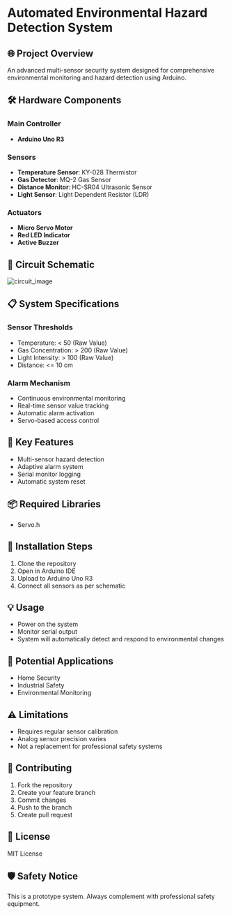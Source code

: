 # Automated Environmental Hazard Detection System

## 🌐 Project Overview
An advanced multi-sensor security system designed for comprehensive environmental monitoring and hazard detection using Arduino.

## 🛠 Hardware Components

### Main Controller
- **Arduino Uno R3**

### Sensors
- **Temperature Sensor**: KY-028 Thermistor
- **Gas Detector**: MQ-2 Gas Sensor
- **Distance Monitor**: HC-SR04 Ultrasonic Sensor
- **Light Sensor**: Light Dependent Resistor (LDR)

### Actuators
- **Micro Servo Motor**
- **Red LED Indicator**
- **Active Buzzer**

## 🔌 Circuit Schematic
![circuit_image](https://github.com/user-attachments/assets/595a2191-58c0-4a1a-bf61-64e6eb2b70e2)

## 📋 System Specifications

### Sensor Thresholds
- Temperature: < 50 (Raw Value)
- Gas Concentration: > 200 (Raw Value)
- Light Intensity: > 100 (Raw Value)
- Distance: <= 10 cm

### Alarm Mechanism
- Continuous environmental monitoring
- Real-time sensor value tracking
- Automatic alarm activation
- Servo-based access control

## 🔧 Key Features
- Multi-sensor hazard detection
- Adaptive alarm system
- Serial monitor logging
- Automatic system reset

## 📦 Required Libraries
- Servo.h

## 🚀 Installation Steps
1. Clone the repository
2. Open in Arduino IDE
3. Upload to Arduino Uno R3
4. Connect all sensors as per schematic

## 💡 Usage
- Power on the system
- Monitor serial output
- System will automatically detect and respond to environmental changes

## 🔬 Potential Applications
- Home Security
- Industrial Safety
- Environmental Monitoring

## ⚠️ Limitations
- Requires regular sensor calibration
- Analog sensor precision varies
- Not a replacement for professional safety systems

## 🤝 Contributing
1. Fork the repository
2. Create your feature branch
3. Commit changes
4. Push to the branch
5. Create pull request

## 📄 License
MIT License

## 🛡️ Safety Notice
This is a prototype system. Always complement with professional safety equipment.
